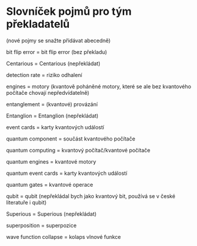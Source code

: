 # Slovníček pojmů pro tým překladatelů
(nové pojmy se snažte přidávat abecedně)

bit flip error = bit flip error (bez překladu)

Centarious = Centarious (nepřekládat)

detection rate = riziko odhalení

engines = motory (kvantově poháněné motory, které se ale bez kvantového počítače chovají nepředvídatelně)

entanglement = (kvantové) provázání

Entanglion = Entanglion (nepřekládat)

event cards = karty kvantových událostí

quantum component = součást kvantového počítače

quantum computing = kvantový počítač/kvantové počítače

quantum engines = kvantové motory

quantum event cards = karty kvantových událostí

quantum gates = kvantové operace

qubit = qubit (nepřekládal bych jako kvantový bit, používá se v české literatuře i qubit)

Superious = Superious (nepřekládat)

superposition = superpozice

wave function collapse = kolaps vlnové funkce


